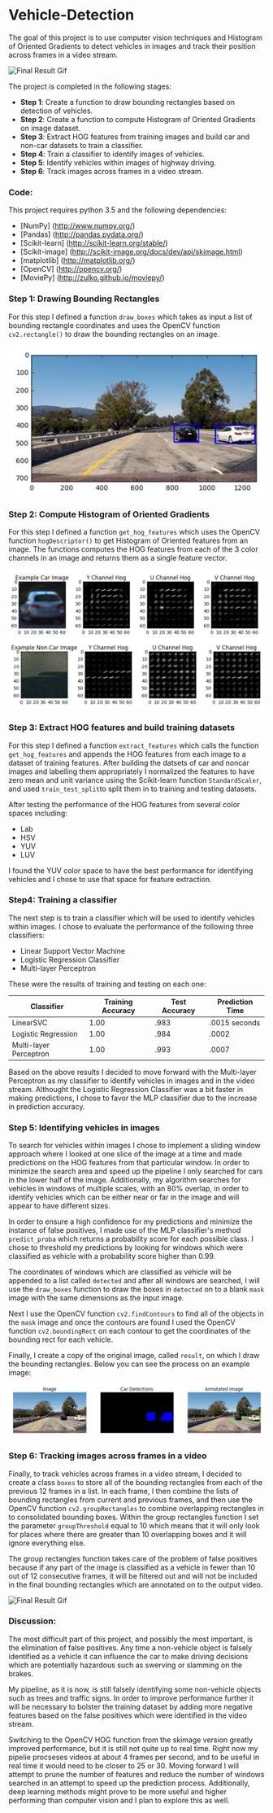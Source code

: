 # Vehicle-Detection
The goal of this project is to use computer vision techniques and Histogram of Oriented Gradients to detect vehicles in images and track their position across frames in a video stream.

![Final Result Gif](https://github.com/JustinHeaton/Vehicle-Detection/blob/master/images/result1.gif)

The project is completed in the following stages:
* **Step 1**: Create a function to draw bounding rectangles based on detection of vehicles.
* **Step 2**: Create a function to compute Histogram of Oriented Gradients on image dataset.
* **Step 3**: Extract HOG features from training images and build car and non-car datasets to train a classifier.
* **Step 4**: Train a classifier to identify images of vehicles.
* **Step 5**: Identify vehicles within images of highway driving.
* **Step 6**: Track images across frames in a video stream.

### Code:
This project requires python 3.5 and the following dependencies:
- [NumPy] (http://www.numpy.org/)
- [Pandas] (http://pandas.pydata.org/)
- [Scikit-learn] (http://scikit-learn.org/stable/)
- [Scikit-image] (http://scikit-image.org/docs/dev/api/skimage.html)
- [matplotlib] (http://matplotlib.org/)
- [OpenCV] (http://opencv.org/)
- [MoviePy] (http://zulko.github.io/moviepy/)

### Step 1: Drawing Bounding Rectangles

For this step I defined a function `draw_boxes` which takes as input a list of bounding rectangle coordinates and uses the OpenCV function `cv2.rectangle()` to draw the bounding rectangles on an image.

![Bounding Boxes](https://github.com/JustinHeaton/Vehicle-Detection/blob/master/images/boxes.jpg)

### Step 2: Compute Histogram of Oriented Gradients

For this step I defined a function `get_hog_features` which uses the OpenCV function `hogDescriptor()` to get Histogram of Oriented features from an image. The functions computes the HOG features from each of the 3 color channels in an image and returns them as a single feature vector. 

![HOG images](https://github.com/JustinHeaton/Vehicle-Detection/blob/master/images/hog1.jpg)

### Step 3: Extract HOG features and build training datasets

For this step I defined a function `extract_features` which calls the function `get_hog_features` and appends the HOG features from each image to a dataset of training features. After building the datsets of car and noncar images and labelling them appropriately I normalized the features to have zero mean and unit variance using the Scikit-learn function `StandardScaler`, and used `train_test_split`to split them in to training and testing datasets. 

After testing the performance of the HOG features from several color spaces including:
* Lab
* HSV
* YUV
* LUV

I found the YUV color space to have the best performance for identifying vehicles and I chose to use that space for feature extraction.

### Step4: Training a classifier

The next step is to train a classifier which will be used to identify vehicles within images. I chose to evaluate the performance of the following three classifiers:
* Linear Support Vector Machine
* Logistic Regression Classifier
* Multi-layer Perceptron

These were the results of training and testing on each one:

|Classifier|Training Accuracy|Test Accuracy|Prediction Time|
|----------|-----------------|-------------|---------------|
|LinearSVC |1.00|.983|.0015 seconds|
|Logistic Regression|1.00|.984|.0002|
|Multi-layer Perceptron|1.00|.993|.0007|

Based on the above results I decided to move forward with the Multi-layer Perceptron as my classifier to identify vehicles in images and in the video stream. Althought the Logistic Regression Classifier was a bit faster in making predictions, I chose to favor the MLP classifier due to the increase in prediction accuracy.

### Step 5: Identifying vehicles in images

To search for vehicles within images I chose to implement a sliding window approach where I looked at one slice of the image at a time and made predictions on the HOG features from that particular window. In order to minimize the search area and speed up the pipeline I only searched for cars in the lower half of the image. Additionally, my algorithm searches for vehicles in windows of multiple scales, with an 80% overlap, in order to identify vehicles which can be either near or far in the image and will appear to have different sizes.

In order to ensure a high confidence for my predictions and minimize the instance of false positives, I made use of the MLP classifier's method `predict_proba` which returns a probability score for each possible class. I chose to threshold my predictions by looking for windows which were classified as vehicle with a probability score higher than 0.99.

The coordinates of windows which are classified as vehicle will be appended to a list called `detected` and after all windows are searched, I will use the `draw_boxes` function to draw the boxes in `detected` on to a blank `mask` image with the same dimensions as the input image. 

Next I use the OpenCV function `cv2.findContours` to find all of the objects in the `mask` image and once the contours are found I used the OpenCV function `cv2.boundingRect` on each contour to get the coordinates of the bounding rect for each vehicle.

Finally, I create a copy of the original image, called `result`, on which I draw the bounding rectangles. Below you can see the process on an example image:

![Annotated Cars](https://github.com/JustinHeaton/Vehicle-Detection/blob/master/images/cars.jpg)

### Step 6: Tracking images across frames in a video

Finally, to track vehicles across frames in a video stream, I decided to create a class `boxes` to store all of the bounding rectangles from each of the previous 12 frames in a list. In each frame, I then combine the lists of bounding rectangles from current and previous frames, and then use the OpenCV function `cv2.groupRectangles` to combine overlapping rectangles in to consolidated bounding boxes. Within the group rectangles function I set the parameter `groupThreshold` equal to 10 which means that it will only look for places where there are greater than 10 overlapping boxes and it will ignore everything else. 

The group rectangles function takes care of the problem of false positives because if any part of the image is classified as a vehicle in fewer than 10 out of 12 consecutive frames, it will be filtered out and will not be included in the final bounding rectangles which are annotated on to the output video. 

![Final Result Gif](https://github.com/JustinHeaton/Vehicle-Detection/blob/master/images/result1.gif)

### Discussion: 

The most difficult part of this project, and possibly the most important, is the elimination of false positives. Any time a non-vehicle object is falsely identified as a vehicle it can influence the car to make driving decisions which are potentially hazardous such as swerving or slamming on the brakes. 

My pipeline, as it is now, is still falsely identifying some non-vehicle objects such as trees and traffic signs. In order to improve performance further it will be necessary to bolster the training dataset by adding more negative features based on the false positives which were identified in the video stream. 

Switching to the OpenCV HOG function from the skimage version greatly improved performance, but it is still not quite up to real time. Right now my pipelie procseses videos at about 4 frames per second, and to be useful in real time it would need to be closer to 25 or 30. Moving forward I will attempt to prune the number of features and reduce the number of windows searched in an attempt to speed up the prediction process. Additionally, deep learning methods might prove to be more useful and higher performing than computer vision and I plan to explore this as well.
